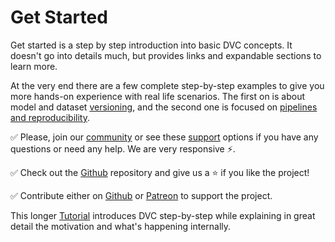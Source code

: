 # Get Started

Get started is a step by step introduction into basic DVC concepts. It doesn't
go into details much, but provides links and expandable sections to learn more.

At the very end there are a few complete step-by-step examples to give you more
hands-on experience with real life scenarios. The first on is about model and
dataset [versioning](/doc/get-started/example-versioning), and the second one is
focused on [pipelines and reproducibility](/doc/get-started/example-pipeline).

✅ Please, join our [community](/chat) or see these [support](/support) options
if you have any questions or need any help. We are very responsive ⚡.

✅ Check out the [Github](https://github.com/iterative/dvc) repository and give
us a ⭐ if you like the project!

✅ Contribute either on [Github](https://github.com/iterative/dvc) or
[Patreon](https://www.patreon.com/DVCorg/overview) to support the project.

This longer [Tutorial](/doc/tutorial) introduces DVC step-by-step while
explaining in great detail the motivation and what's happening internally.
